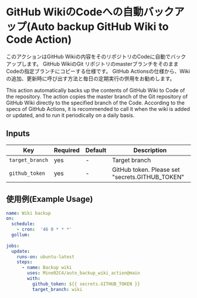 # GitHub WikiのCodeへの自動バックアップ(Auto backup GitHub Wiki to Code Action)

このアクションはGitHub Wikiの内容をそのリポジトリのCodeに自動でバックアップします。
GitHub WikiのGit リポジトリのmasterブランチをそのままCodeの指定ブランチにコピーする仕様です。
GitHub Actionsの仕様から、Wikiの追加、更新時に呼び出す方法と毎日の定期実行の併用をお勧めします。

This action automatically backs up the contents of GitHub Wiki to Code of the repository.
The action copies the master branch of the Git repository of GitHub Wiki directly to the specified branch of the Code.
According to the specs of GitHub Actions, it is recommended to call it when the wiki is added or updated, and to run it periodically on a daily basis.

## Inputs

| Key | Required | Default | Description |
| - | - | - | -- |
| `target_branch` | yes| - | Target branch |
| `github_token` | yes| - | GitHub token. Please set "secrets.GITHUB_TOKEN" |

## 使用例(Example Usage)

```yaml
name: Wiki backup
on:
  schedule:
    - cron:  '46 0 * * *'
  gollum:
  
jobs:
  update:
    runs-on: ubuntu-latest
    steps:
      - name: Backup wiki
        uses: Mine02C4/auto_backup_wiki_action@main
        with:
          github_token: ${{ secrets.GITHUB_TOKEN }}
          target_branch: wiki
```
